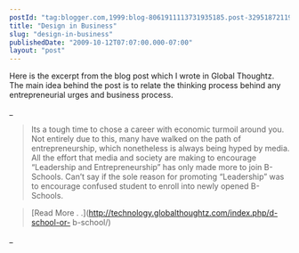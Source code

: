```yaml
---
postId: "tag:blogger.com,1999:blog-8061911113731935185.post-3295187211950912541"
title: "Design in Business"
slug: "design-in-business"
publishedDate: "2009-10-12T07:07:00.000-07:00"
layout: "post"
---
```


Here is the excerpt from the blog post which I wrote in Global Thoughtz. The
main idea behind the post is to relate the thinking process behind any
entrepreneurial urges and business process.

  

_

> Its a tough time to chose a career with economic turmoil around you. Not
> entirely due to this, many have walked on the path of entrepreneurship,
> which nonetheless is always being hyped by media. All the effort that media
> and society are making to encourage “Leadership and Entrepreneurship” has
> only made more to join B-Schools. Can’t say if the sole reason for promoting
> “Leadership” was to encourage confused student to enroll into newly opened
> B-Schools.

> [Read More . .](http://technology.globalthoughtz.com/index.php/d-school-or-
> b-school/)

_

